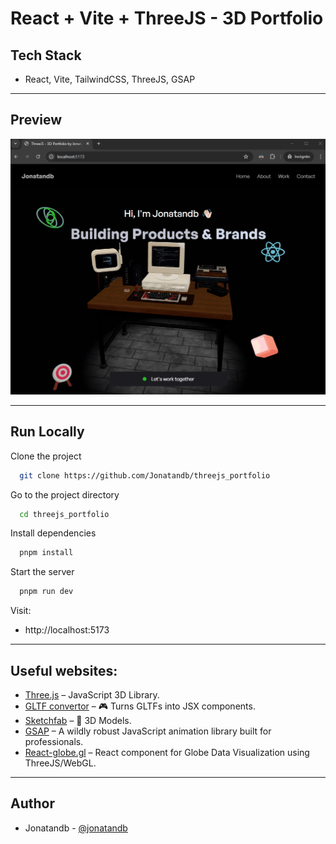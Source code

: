 # React + Vite + ThreeJS - 3D Portfolio


## Tech Stack

 - React, Vite, TailwindCSS, ThreeJS, GSAP

---

## Preview

![screenshot](3D_Portfolio_preview.gif)

---
## Run Locally

Clone the project

```bash
  git clone https://github.com/Jonatandb/threejs_portfolio
```

Go to the project directory

```bash
  cd threejs_portfolio
```

Install dependencies

```bash
  pnpm install
```

Start the server

```bash
  pnpm run dev
```

Visit:
- http://localhost:5173





---

## Useful websites:
- [Three.js](https://threejs.org/) – JavaScript 3D Library.
- [GLTF convertor](https://gltf.pmnd.rs/) – 🎮 Turns GLTFs into JSX components.
- [Sketchfab](https://sketchfab.com/3d-models/hacker-room-stylized-a0cfe6edf2dd494c8a95addf6bb13a10) – 🚗 3D Models.
- [GSAP](https://gsap.com/) – A wildly robust JavaScript animation library built for professionals.
- [React-globe.gl](https://github.com/vasturiano/react-globe.gl) – React component for Globe Data Visualization using ThreeJS/WebGL.

---


## Author

- Jonatandb - [@jonatandb](https://www.github.com/jonatandb)
